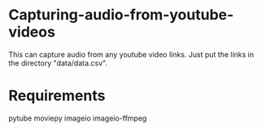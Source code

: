 # Capturing-audio-from-youtube-videos

This can capture audio from any youtube video links. Just put the links in the directory "data/data.csv".

# Requirements

pytube
moviepy
imageio
imageio-ffmpeg
